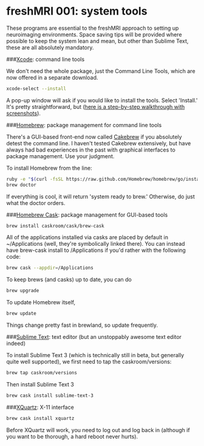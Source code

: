 freshMRI 001: system tools
==========

These programs are essential to the freshMRI approach to setting up neuroimaging environments. Space saving tips will be provided where possible to keep the system lean and mean, but other than Sublime Text, these are all absolutely mandatory.

###[Xcode](https://itunes.apple.com/us/app/xcode/id497799835?mt=12): command line tools

We don't need the whole package, just the Command Line Tools, which are now offered in a separate download.
```bash
xcode-select --install
```
A pop-up window will ask if you would like to install the tools. Select 'Install.' It's pretty straightforward, but ([here is a step-by-step walkthrough with screenshots](http://www.computersnyou.com/2025/2013/06/install-command-line-tools-in-osx-10-9-mavericks-how-to/)).

###[Homebrew](brew.sh): package management for command line tools

There's a GUI-based front-end now called [Cakebrew](https://www.cakebrew.com/) if you absolutely detest the command line. I haven't tested Cakebrew extensively, but have always had bad experiences in the past with graphical interfaces to package management. Use your judgment.

To install Homebrew from the line:
```bash
ruby -e "$(curl -fsSL https://raw.github.com/Homebrew/homebrew/go/install)"
brew doctor
```
If everything is cool, it will return 'system ready to brew.' Otherwise, do just what the doctor orders.

###[Homebrew Cask](caskroom.io): package management for GUI-based tools
```bash
brew install caskroom/cask/brew-cask
```
All of the applications installed via casks are placed by default in ~/Applications (well, they're symbolically linked there). You can instead have brew-cask install to /Applications if you'd rather with the following code:
```bash
brew cask --appdir=/Applications
```

To keep brews (and casks) up to date, you can do
```bash
brew upgrade
```
To update Homebrew itself,
```bash
brew update
```
Things change pretty fast in brewland, so update frequently.

###[Sublime Text](http://www.sublimetext.com/3): text editor (but an unstoppably awesome text editor indeed)

To install Sublime Text 3 (which is technically still in beta, but generally quite well supported), we first need to tap the caskroom/versions:
```bash
brew tap caskroom/versions
```
Then install Sublime Text 3
```bash
brew cask install sublime-text-3
```

###[XQuartz](http://xquartz.macosforge.org): X-11 interface
```bash
brew cask install xquartz
```
Before XQuartz will work, you need to log out and log back in (although if you want to be thorough, a hard reboot never hurts).
